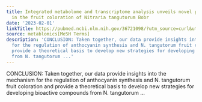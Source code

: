 ```yaml
---
title: Integrated metabolome and transcriptome analysis unveils novel pathway involved
  in the fruit coloration of Nitraria tangutorum Bobr
date: '2023-02-01'
linkTitle: https://pubmed.ncbi.nlm.nih.gov/36721098/?utm_source=curl&utm_medium=rss&utm_campaign=pubmed-2&utm_content=1Zkrxt7ktlCbHBXEV3v65xxSnkSWNsJ1A6Fq3gBniKhGfIUslK&fc=20210907212339&ff=20230202201222&v=2.17.9.post6+86293ac
source: metablomics[MeSH Terms]
description: 'CONCLUSION: Taken together, our data provide insights into the mechanism
  for the regulation of anthocyanin synthesis and N. tangutorum fruit coloration and
  provide a theoretical basis to develop new strategies for developing bioactive compounds
  from N. tangutorum ...'
---
```

CONCLUSION: Taken together, our data provide insights into the mechanism for the regulation of anthocyanin synthesis and N. tangutorum fruit coloration and provide a theoretical basis to develop new strategies for developing bioactive compounds from N. tangutorum ...